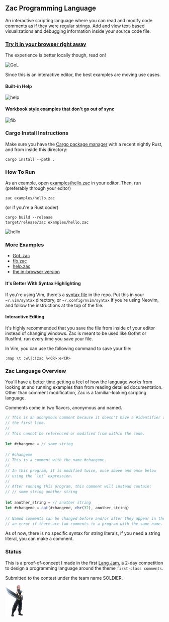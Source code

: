 ## Zac Programming Language
An interactive scripting language where you can read and modify code comments as if they were regular strings. Add and view text-based visualizations and debugging information inside your source code file.

### [Try it in your browser right away](https://sumeet.github.io/Zac/)
The experience is better locally though, read on!

![GoL](.README_assets/GoL.gif)

Since this is an interactive editor, the best examples are moving use cases.

#### Built-in Help
![help](.README_assets/help.gif)

#### Workbook style examples that don't go out of sync
![fib](.README_assets/fib.gif)

### Cargo Install Instructions
Make sure you have the [Cargo package manager](https://crates.io/) with a recent nightly Rust, and from inside this
directory:
```console 
cargo install --path .
```

### How To Run
As an example, open [examples/hello.zac](examples/hello.zac) in your editor. Then, run (preferably through your editor)

```console
zac examples/hello.zac
```

(or if you're a Rust coder)

```console
cargo build --release
target/release/zac examples/hello.zac
```

![hello](.README_assets/hello.gif)

### More Examples
- [GoL.zac](examples/GoL.zac)
- [fib.zac](examples/fib.zac)
- [help.zac](examples/help.zac)
- [the in-browser version](https://sumeet.github.io/Zac/)

#### It's Better With Syntax Highlighting
If you're using Vim, there's a [syntax file](syntax_highlighting/) in the repo. Put this in your `~/.vim/syntax` directory, or `~/.config/nvim/syntax` if you're using Neovim, and follow the instructions at the top of the file.

#### Interactive Editing
It's highly recommended that you save the file from inside of your editor instead of changing windows. Zac is meant to be used like Gofmt or Rustfmt, run every time you save your file.

In Vim, you can use the following command to save your file:
```vim
:map \t :w\|:!zac %<CR>:e<CR>
```

### Zac Language Overview

You'll have a better time getting a feel of how the language works from looking at and running examples than from reading detailed documentation. Other than comment modification, Zac is a familiar-looking scripting language.

Comments come in two flavors, anonymous and named.

```js
// This is an anonymous comment because it doesn't have a #identifier as
// the first line.
//  
// This cannot be referenced or modified from within the code.

let #changeme = // some string

// #changeme
// This is a comment with the name #changeme.
// 
// In this program, it is modified twice, once above and once below
// using the `let` expression.
//
// After running this program, this comment will instead contain:
// // some string another string

let another_string = // another string
let #changeme = cat(#changeme, chr(32), another_string)

// Named comments can be changed before and/or after they appear in the source code. Zac will throw
// an error if there are two comments in a program with the same name.
```

As of now, there is no specific syntax for string literals, if you need a string literal, you can make a comment.

### Status
This is a proof-of-concept I made in the first [Lang Jam](langjam/langjam), a 2-day competition to design a programming language around the theme `first-class comments`.

Submitted to the contest under the team name SOLDIER.

<img src=".README_assets/firstclass.png" height="100px">

